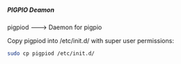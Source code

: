 ##### PIGPIO Deamon

pigpiod ---> Daemon for pigpio

Copy pigpiod into /etc/init.d/ with super user permissions:

```bash
sudo cp pigpiod /etc/init.d/
```

